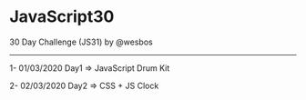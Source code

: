 # JavaScript30

30 Day Challenge (JS31) by @wesbos

---------------------------------------------------
1- 01/03/2020 Day1 => JavaScript Drum Kit

2- 02/03/2020 Day2 => CSS + JS Clock
